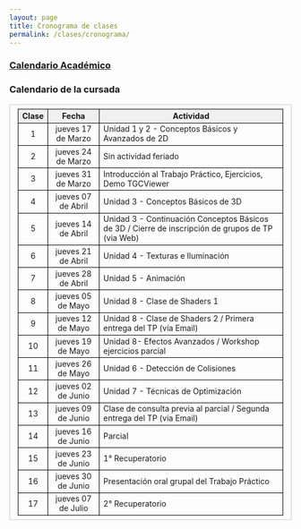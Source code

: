```yaml
---
layout: page
title: Cronograma de clases
permalink: /clases/cronograma/
---
```


<style>

table {
  border-collapse: collapse;
  border-spacing: 0;
  font-size: 1em;
  border: 1px solid #CCC;
  margin: 0;
  padding: 0.5em 1em;
}

th {
 font-weight: bold;
  background-color: #F0F0F0;
  border:1px solid #000000;
}

td{
    border:1px solid #000000;
}

</style>

### [Calendario Académico](http://www.frba.utn.edu.ar/calendario-academico.html)

### Calendario de la cursada

| Clase | Fecha              | Actividad |
|:-----:|:------------------:|-----------|
|  1    | jueves 17 de Marzo | Unidad 1 y 2 - Conceptos Básicos y Avanzados de 2D |
|  2    | jueves 24 de Marzo | Sin actividad feriado |
|  3    | jueves 31 de Marzo | Introducción al Trabajo Práctico, Ejercicios, Demo TGCViewer |
|  4    | jueves 07 de Abril | Unidad 3 - Conceptos Básicos de 3D |
|  5    | jueves 14 de Abril | Unidad 3 - Continuación Conceptos Básicos de 3D / Cierre de inscripción de grupos de TP (via Web) |
|  6    | jueves 21 de Abril | Unidad 4 - Texturas e Iluminación |
|  7    | jueves 28 de Abril | Unidad 5 - Animación |
|  8    | jueves 05 de Mayo  | Unidad 8 - Clase de Shaders 1 |
|  9    | jueves 12 de Mayo  | Unidad 8 - Clase de Shaders 2 / Primera entrega del TP (vía Email) |
| 10    | jueves 19 de Mayo  | Unidad 8- Efectos Avanzados / Workshop ejercicios parcial |
| 11    | jueves 26 de Mayo  | Unidad 6 - Detección de Colisiones |
| 12    | jueves 02 de Junio | Unidad 7 - Técnicas de Optimización |
| 13    | jueves 09 de Junio | Clase de consulta previa al parcial / Segunda entrega del TP (via Email) |
| 14    | jueves 16 de Junio | Parcial |
| 15    | jueves 23 de Junio | 1° Recuperatorio |
| 16    | jueves 30 de Junio | Presentación oral grupal del Trabajo Práctico |
| 17    | jueves 07 de Julio | 2° Recuperatorio |
